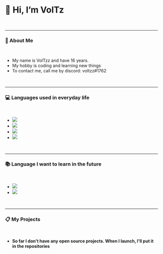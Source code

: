 <h1> 👋 Hi, I’m VolTz </h1>
<br>
<hr>

<h3> 🐧 About Me </h3>
<br>
<ul>
  <li>My name is VolTzz and have 16 years.</li>
  <li>My hobby is coding and learning new things</li>
  <li>To contact me, call me by discord: voltzz#1762</li>
</ul>
<br>
<hr>

<h3> 💻 Languages used in everyday life </h3>
<br>
<ul>
  <li><img            src=https://camo.githubusercontent.com/a7021ddf978285138826e97230d05bdace31c9f951a50602bcace8e053256832/68747470733a2f2f696d672e736869656c64732e696f2f62616467652f4c75612d3130313062353f7374796c653d666f722d7468652d6261646765266c6f676f3d6c7561266c6f676f436f6c6f723d7768697465></li>
  <li><img src=https://img.shields.io/badge/HTML5-E34F26?style=for-the-badge&logo=html5&logoColor=white></li>
  <li><img src=https://img.shields.io/badge/CSS3-1572B6?style=for-the-badge&logo=css3&logoColor=white</li>
  <li><img src=https://camo.githubusercontent.com/9d07c04bdd98c662d5df9d4e1cc1de8446ffeaebca330feb161f1fb8e1188204/68747470733a2f2f696d672e736869656c64732e696f2f62616467652f4a6176615363726970742d4637444631453f7374796c653d666f722d7468652d6261646765266c6f676f3d6a617661736372697074266c6f676f436f6c6f723d626c61636b></li>
 </ul>
 <br>
 <hr>

 <h3> 📚 Language I want to learn in the future</h3>
 <br>
 <ul>
  <li><img src=https://img.shields.io/badge/C-00599C?style=for-the-badge&logo=c&logoColor=white></li>
  <li><img src=https://img.shields.io/badge/Haskell-5D4F85?style=for-the-badge&logo=haskell&logoColor=white></li>
</ul>
<br>
<hr>
<h3> 📋 My Projects</h3>
<br>
<ul>
  <li><strong>So far I don't have any open source projects. When I launch, I'll put it in the repositories
</strong>
</li>
</ul>
 


